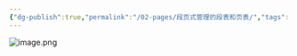 ```yaml
---
{"dg-publish":true,"permalink":"/02-pages/段页式管理的段表和页表/","tags":["personal/blog"]}
---
```


![image.png](https://yelanyanyu-img-bed.oss-cn-hangzhou.aliyuncs.com/img/blog/2024/09/20240913210451.png)
